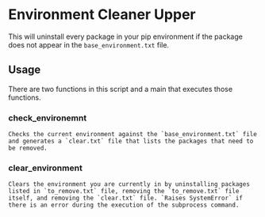 # Environment Cleaner Upper

This will uninstall every package in your pip environment if the package does not appear in the `base_environment.txt` file.

## Usage

There are two functions in this script and a main that executes those functions.

### check_environemnt

    Checks the current environment against the `base_environment.txt` file and generates a `clear.txt` file that lists the packages that need to be removed.

### clear_environment

    Clears the environment you are currently in by uninstalling packages listed in `to_remove.txt` file, removing the `to_remove.txt` file itself, and removing the `clear.txt` file. `Raises SystemError` if there is an error during the execution of the subprocess command.
